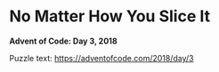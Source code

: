# No Matter How You Slice It

**Advent of Code: Day 3, 2018**

Puzzle text: https://adventofcode.com/2018/day/3
